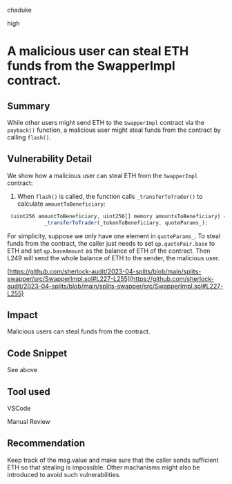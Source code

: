chaduke

high

# A malicious user can steal ETH funds from the SwapperImpl contract.

## Summary
While other users might send ETH to the ``SwapperImpl`` contract via the ``payback()`` function, a malicious user might steal funds from the contract by calling ``flash()``.

## Vulnerability Detail
We show how a malicious user can steal ETH from the  ``SwapperImpl`` contract:

1. When ``flash()`` is called, the function calls ``_transferToTrader()`` to calculate ``amountToBeneficiary``:

```javascript
 (uint256 amountToBeneficiary, uint256[] memory amountsToBeneficiary) =
            _transferToTrader(_tokenToBeneficiary, quoteParams_);
```

For simplicity, suppose we only have one element in ``quoteParams_``.  To steal funds from the contract, the caller just needs to set ``qp.quotePair.base`` to ETH and set ``qp.baseAmount`` as the balance of ETH of the contract. Then L249 will send the whole balance of ETH to the sender, the malicious user. 

[https://github.com/sherlock-audit/2023-04-splits/blob/main/splits-swapper/src/SwapperImpl.sol#L227-L255](https://github.com/sherlock-audit/2023-04-splits/blob/main/splits-swapper/src/SwapperImpl.sol#L227-L255)

## Impact
Malicious users can steal funds from the contract.

## Code Snippet
See above

## Tool used
VSCode

Manual Review

## Recommendation
Keep track of the msg.value and make sure that the caller sends sufficient ETH so that stealing is impossible. Other machanisms might also be introduced to avoid such vulnerabilities. 
